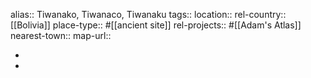 alias:: Tiwanako, Tiwanaco, Tiwanaku
tags::
location::
rel-country:: [[Bolivia]]
place-type:: #[[ancient site]]
rel-projects:: #[[Adam's Atlas]]
nearest-town::
map-url::

-
-
